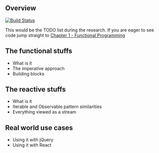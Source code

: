 ## Overview

[![Build Status](https://www.gitbook.io/button/status/book/guumaster/guide-to-functional-reactive-programming)](https://www.gitbook.io/book/guumaster/guide-to-functional-reactive-programming/activity)

<!-- toc -->

This would be the TODO list during the research. If you are eager to see code jump straight to  [Chapter 1 - Functional Programming](functional_programming/README.md)

## The functional stuffs

- What is it
- The imperative approach
- Building blocks


## The reactive stuffs

- What is it
- Iterable and Observable pattern similarities
- Everything viewed as a stream

## Real world use cases

- Using it with jQuery
- Using it with React
